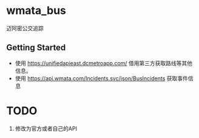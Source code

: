 # wmata_bus

迈阿密公交追踪

## Getting Started

- 使用 https://unifiedapieast.dcmetroapp.com/ 借用第三方获取路线等其他信息。
- 使用 https://api.wmata.com/Incidents.svc/json/BusIncidents 获取事件信息

# TODO

1. 修改为官方或者自己的API




